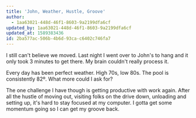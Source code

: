 ```yaml
---
title: 'John, Weather, Hustle, Groove'
author:
  - 1aa63021-448d-46f1-8603-9a2199dfa6cf
updated_by: 1aa63021-448d-46f1-8603-9a2199dfa6cf
updated_at: 1589383436
id: 2ba577ac-506b-4b6d-93ca-c6402c746fa7
---
```

I still can't believe we moved. Last night I went over to John's to hang and it only took 3 minutes to get there. My brain couldn't really process it.

Every day has been perfect weather. High 70s, low 80s. The pool is consistently 82º. What more could I ask for?

The one challenge I have though is getting productive with work again. After all the hustle of moving out, visiting folks on the drive down, unloading and setting up, it's hard to stay focused at my computer. I gotta get some momentum going so I can get my groove back.